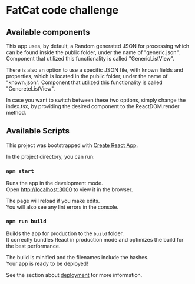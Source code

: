 # FatCat code challenge


## Available components

This app uses, by default, a Random generated JSON for processing which can be found inside the public folder, under the name of "generic.json". 
Component that utilized this functionality is called "GenericListView".

There is also an option to use a specific JSON file, with known fields and properties, which is located in the public folder, under the name of "known.json".
Component that utilized this functionality is called "ConcreteListView".

In case you want to switch between these two options, simply change the index.tsx, by providing the desired component to the ReactDOM.render method.


## Available Scripts

This project was bootstrapped with [Create React App](https://github.com/facebook/create-react-app).

In the project directory, you can run:

### `npm start`

Runs the app in the development mode.\
Open [http://localhost:3000](http://localhost:3000) to view it in the browser.

The page will reload if you make edits.\
You will also see any lint errors in the console.

### `npm run build`

Builds the app for production to the `build` folder.\
It correctly bundles React in production mode and optimizes the build for the best performance.

The build is minified and the filenames include the hashes.\
Your app is ready to be deployed!

See the section about [deployment](https://facebook.github.io/create-react-app/docs/deployment) for more information.



